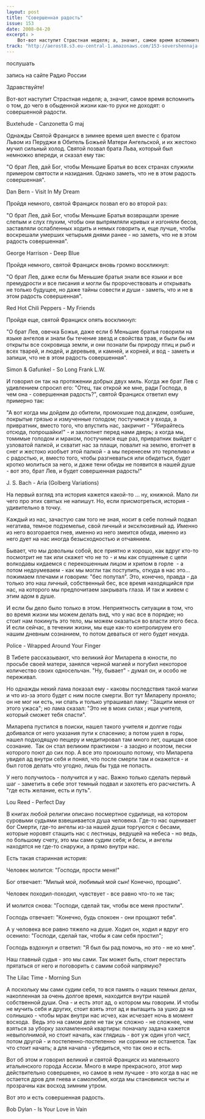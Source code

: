 ```yaml
---
layout: post
title: "Совершенная радость"
issue: 153
date: 2008-04-20
excerpt: >
    Вот-вот наступит Страстная неделя; а, значит, самое время вспомнить о том, до чего в обыденной жизни как-то руки не доходят: о совершенной радости.
track: "http://aerost8.s3.eu-central-1.amazonaws.com/153-sovershennaja-radost.mp3"
---
```


послушать

запись на сайте Радио России

Здравствуйте!

Вот-вот наступит Страстная неделя; а, значит, самое время вспомнить о том, до чего в обыденной жизни как-то руки не доходят: о совершенной радости.

Buxtehude - Canzonetta G maj

Однажды Святой Франциск в зимнее время шел вместе с братом Львом из Перуджи в Обитель Божьей Матери Ангельской, и их жестоко мучил сильный холод. Святой позвал брата Льва, который был немножко впереди, и сказал ему так:

"О брат Лев, дай Бог, чтобы Меньшие Братья во всех странах служили примером святости и назидания. Однако заметь, что не в этом радость совершенная".

Dan Bern - Visit In My Dream

Пройдя немного, святой Франциск позвал его во второй раз:

"О брат Лев, дай Бог, чтобы Меньшие Братья возвращали зрение слепым и слух глухим, чтобы они выпрямляли кривых и изгоняли бесов, заставляли ослабленных ходить и немых говорить и, еще лучше, чтобы воскрешали умерших четырьмя днями ранее - но заметь, что не в этом радость совершенная".

George Harrison - Deep Blue

Пройдя немного, святой Франциск вновь громко воскликнул:

"О брат Лев, даже если бы Меньшие братья знали все языки и все премудрости и все писания и могли бы пророчествовать и открывать не только будущее, но даже тайны совести и души - заметь, что и не в этом радость совершенная".

Red Hot Chili Peppers - My Friends

Пройдя еще, святой Франциск опять воскликнул:

"О брат Лев, овечка Божья, даже если б Меньшие братья говорили на языке ангелов и знали бы течение звезд и свойства трав, и были бы им открыты все сокровища земли, и они познали бы природу птиц и рыб и всех тварей, и людей, и деревьев, и камней, и корней, и вод - заметь и запиши, что не в этом радость совершенная".

Simon & Gafunkel - So Long Frank L.W.

И говорил он так на протяжении добрых двух миль. Когда же брат Лев с удивлением спросил его: "Отец, так открой же мне, ради Господа, в чем она - совершенная радость?", святой Франциск ответил ему примерно так:

"А вот когда мы дойдем до обители, промокшие под дождем, озябшие, покрытые грязью и измученные голодом; постучимся у входа, а привратник, вместо того, что впустить нас, закричит - "Убирайтесь отсюда, попрошайки!" - и захлопнет перед нами дверь; а когда мы, томимые голодом и мраком, постучимся еще раз, привратник выйдет с узловатой палкой, и схватит нас за плащи, повалит на землю, втопчет в снег и жестоко изобъет этой палкой - а мы перенесем это терпеливо и с радостью, и, вместо того, чтобы разгневаться или обидеться, будет кротко молиться за него, и даже тени обиды не появится в нашей душе - вот это, брат Лев, и будет совершенная радость!"

J. S. Bach - Aria (Golberg Variations)

На первый взгляд эта история кажется какой-то ... ну, книжной. Мало ли чего про этих святых не напишут. Но, если присмотреться, история - удивительно в точку.

Каждый из нас, зачастую сам того не зная, носит в себе полный подвал негатива, темное подземелье, свой личный и эксклюзивный ад. Именно из него возгорается гнев, именно из него змеится обида, именно из него дует на нас иногда безысходностью и отчаянием.

Бывает, что мы довольны собой, все приятно и хорошо, как вдруг кто-то посмотрит не так или скажет что не то - и мы как спущенные с цепи волкодавы кидаемся с перекошенным лицом и хрипом в горле  - а потом недоумеваем - как мы могли так поступить, откуда в нас это... пожимаем плечами и говорим: "бес попутал". Это, конечно, правда - да только это наш личный, собственный бес, все время находящийся при нас, на которого мы предпочитаем закрывать глаза. И так и живем с этим адом в душе.

И если бы дело было только в этом. Неприятность ситуации в том, что во время жизни мы можем делать вид, что у нас все в порядке; но стоит нам покинуть это тело, мы можем оказаться во власти этого беса. И если сейчас, в течении жизни, мы еще как-то контролируем его нашим дневным сознанием, то потом деваться от него будет некуда.

Police - Wrapped Around Your Finger

В Тибете рассказывают, что великий йог Миларепа в юности, по просьбе своей матери, занялся черной магией и погубил некоторое количество своих односельчан. "Ну, бывает" - думал он, и особо не переживал.

Но однажды некий лама показал ему - каковы последствия такой магии и что из-за этого будет с ним после смерти. Вот тут Миларепу проняло; он не мог ни есть, ни спать и только упрашивал ламу: "Защити меня от этого ужаса"; но лама сказал: "Это не в моих силах ; ищи учителя, который сможет тебя спасти".

Миларепа пустился в поиски, нашел такого учителя и долгие годы добивался от него указания пути к спасению; а потом ушел в горы, нашел подходящую пещеру и медитировал там много лет, ощищая свое сознание.  Так он стал великим практиком - а заодно и поэтом, песни которого поют до сих пор. А все это произошло потому, что Миларепа увидел ад внутри себя и понял, что после смерти там и окажется - и был готов делать что угодно, лишь бы туда не попасть.

У него получилось - получится и у нас. Важно только сделать первый шаг - заметить в себе этот темный подвал и захотеть его расчистить. А "где есть желание, есть и путь".

Lou Reed - Perfect Day

В книгах любой религии описано посмертное судилище, на котором суровыми судьями взвешивается душа человека. Где-то нас оценивает бог Смерти, где-то ангелы из-за нашей души торгуются с бесами, которые норовят стащить нас с лестницы, ведущей на небеса - но ведь, по большому счету, это мы сами судим себя; и бесы, и ангелы находятся не где-то снаружи, а прямо внутри нас.

Есть такая старинная история:

Человек молится: "Господи, прости меня!"

Бог отвечает: "Милый мой, любимый мой сын! Конечно, прощаю".

Человек походил-походил, чувствует - все равно что-то не так;

И молится снова: "Господи, сделай так, чтобы все меня простили".

Господь отвечает: "Конечно, будь спокоен - они прощают тебя".

А у человека все равно тяжело на душе. Ходил он, ходил и вдруг его осенило: "Господи, сделай так, чтобы я сам себя простил";

Господь вздохнул и ответил: "Я был бы рад помочь, но это - не ко мне".

Наш главный судья - это мы сами. Так может быть, стоит перестать прятаться от него и поговорить с самим собой напрямую?

The Lilac Time - Morning Sun

А поскольку мы сами судим себя, то вся память о наших темных делах, накопленная за очень долгое время, находится внутри нашей собственной души. Она - и есть этот ад, о котором мы говорим. И чтобы не мучить себя и других, стоит взять этот ад и вытащить за ушко да на солнышко - чтобы мрак внутри нас исчез, как исчезает ночь в момент восхода.  Ведь это на самом деле не так уж сложно - не сложнее, чем взяться за уборку захламленной квартиры: поначалу задача кажется невыполнимой, но стоит начать, как глядишь - вот уж один угол чист, потом другой - и постепенно-постепенно  ни соринки не останется. Так что стоит начать; а для начала - убедиться, что так оно и есть.

Вот об этом и говорил великий и святой Франциск из маленького итальянского города Ассизи. Много в мире прекрасного, этот мир действительно совершенен, но самое в нем лучшее - это когда в нас не остается дров для гнева и самолюбия, когда мы становимся чисты и прозрачны как восход зимним утром.

Вот это и есть совершенная радость.

Bob Dylan - Is Your Love in Vain
